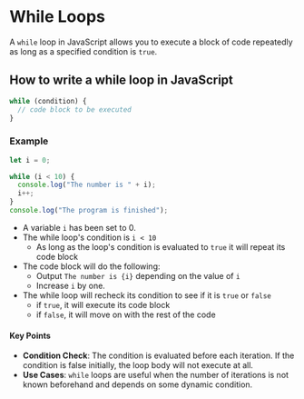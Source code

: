 # While Loops

A `while` loop in JavaScript allows you to execute a block of code repeatedly as long as a specified condition is `true`.

## How to write a while loop in JavaScript

```javascript
while (condition) {
  // code block to be executed
}
```

### Example

```javascript
let i = 0;

while (i < 10) {
  console.log("The number is " + i);
  i++;
}
console.log("The program is finished");
```

* A variable `i` has been set to 0.
* The while loop's condition is `i < 10`
  * As long as the loop's condition is evaluated to `true` it will repeat its code block
* The code block will do the following:
  * Output `The number is {i}` depending on the value of `i`
  * Increase `i` by one.
* The while loop will recheck its condition to see if it is `true` or `false`
  * if `true`, it will execute its code block
  * if `false`, it will move on with the rest of the code

#### Key Points

* **Condition Check**: The condition is evaluated before each iteration. If the condition is false initially, the loop body will not execute at all.
* **Use Cases**: `while` loops are useful when the number of iterations is not known beforehand and depends on some dynamic condition.
